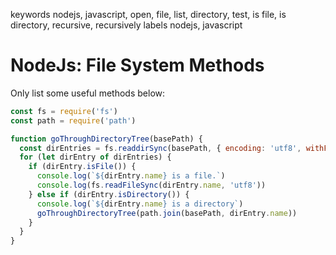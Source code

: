 keywords nodejs, javascript, open, file, list, directory, test, is file, is directory, recursive, recursively
labels nodejs, javascript

# NodeJs: File System Methods
Only list some useful methods below:

```javascript
const fs = require('fs')
const path = require('path')

function goThroughDirectoryTree(basePath) {
  const dirEntries = fs.readdirSync(basePath, { encoding: 'utf8', withFileTypes: true })
  for (let dirEntry of dirEntries) {
    if (dirEntry.isFile()) {
      console.log(`${dirEntry.name} is a file.`)
      console.log(fs.readFileSync(dirEntry.name, 'utf8'))
    } else if (dirEntry.isDirectory()) {
      console.log(`${dirEntry.name} is a directory`)
      goThroughDirectoryTree(path.join(basePath, dirEntry.name))
    }
  }
}
```